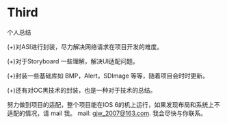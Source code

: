 # Third
个人总结

(+)对ASI进行封装，尽力解决网络请求在项目开发的难度。

(+)对于Storyboard 一些理解，解决UI适配问题。

(+)封装一些基础库如 BMP，Alert，SDImage 等等，随着项目会时时更新。

(+)还有对OC黑技术的封装，也是一种对于技术的总结。


努力做到项目的适配，整个项目能在IOS 6的机上运行，如果发现布局和系统上不适配的情况，请 mail 我。
mail: gjw_2007@163.com. 我会尽快与你联系。
